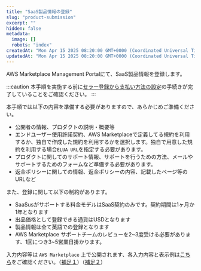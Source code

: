 ```yaml
---
title: "SaaS製品情報の登録"
slug: "product-submission"
excerpt: ""
hidden: false
metadata: 
  image: []
  robots: "index"
createdAt: "Mon Apr 15 2025 08:20:00 GMT+0000 (Coordinated Universal Time)"
updatedAt: "Mon Apr 15 2025 08:20:00 GMT+0000 (Coordinated Universal Time)"
---
```

AWS Marketplace Management Portalにて、SaaS製品情報を登録します。

:::caution
本手順を実施する前に[セラー登録から支払い方法の設定](/docs/part-4/aws-marketplace-integration/aws-marketplace-seller-registration)の手続きが完了していることをご確認ください。
:::

本手順では以下の内容を準備する必要がありますので、あらかじめご準備ください。

- 公開者の情報、プロダクトの説明・概要等
- エンドユーザー使用許諾契約、AWS Marketplaceで定義してる規約を利用するか、独自で作成した規約を利用するかを選択します。独自で用意した規約を利用する場合`ELUA URL`を指定する必要があります。
- プロダクトに関してのサポート情報、サポートを行うための方法、メールやサポートするためのフォームなど準備する必要があります。
- 返金ポリシーに関しての情報、返金ポリシーの内容、記載したページ等のURLなど

また、登録に関して以下の制約があります。

- SaaSusがサポートする料金モデルはSaaS契約のみです。契約期間は1ヶ月か1年となります
- 出品価格として登録できる通貨はUSDとなります
- 製品情報は全て英語での登録となります
- AWS Marketplace サポートチームのレビューを2\~3度受ける必要があります、1回につき3\~5営業日掛かります。

入力内容等は `AWS Marketplace` 上で公開されます、各入力内容と表示例は[こちら](/docs/part-4/aws-marketplace-integration/supplementary/supplementary-1)をご確認ください。（[補足１](/docs/part-4/aws-marketplace-integration/supplementary/supplementary-1)）（[補足２](/docs/part-4/aws-marketplace-integration/supplementary/supplementary-2)）

